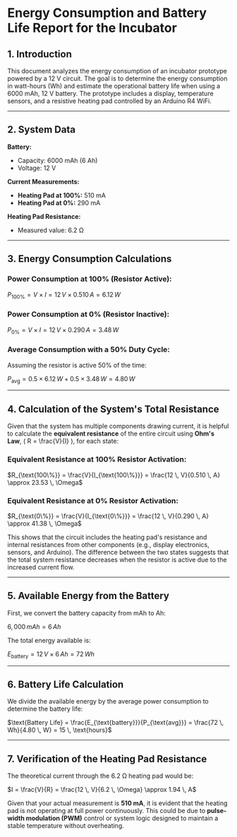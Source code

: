 # Energy Consumption and Battery Life Report for the Incubator

## 1. Introduction
This document analyzes the energy consumption of an incubator prototype powered by a 12 V circuit. The goal is to determine the energy consumption in watt-hours (Wh) and estimate the operational battery life when using a 6000 mAh, 12 V battery. The prototype includes a display, temperature sensors, and a resistive heating pad controlled by an Arduino R4 WiFi.

---

## 2. System Data

**Battery:**
- Capacity: 6000 mAh (6 Ah)
- Voltage: 12 V

**Current Measurements:**
- **Heating Pad at 100%:** 510 mA  
- **Heating Pad at 0%:** 290 mA  

**Heating Pad Resistance:**
- Measured value: 6.2 Ω

---

## 3. Energy Consumption Calculations

### **Power Consumption at 100% (Resistor Active):**

$P_{\text{100\%}} = V \times I = 12 \, V \times 0.510 \, A = 6.12 \, W$

### **Power Consumption at 0% (Resistor Inactive):**

$P_{\text{0\%}} = V \times I = 12 \, V \times 0.290 \, A = 3.48 \, W$

### **Average Consumption with a 50% Duty Cycle:**

Assuming the resistor is active 50% of the time:

$P_{\text{avg}} = 0.5 \times 6.12 \, W + 0.5 \times 3.48 \, W = 4.80 \, W$

---

## 4. Calculation of the System's Total Resistance

Given that the system has multiple components drawing current, it is helpful to calculate the **equivalent resistance** of the entire circuit using **Ohm's Law**, \( R = \frac{V}{I} \), for each state:

### **Equivalent Resistance at 100% Resistor Activation:**

$R_{\text{100\%}} = \frac{V}{I_{\text{100\%}}} = \frac{12 \, V}{0.510 \, A} \approx 23.53 \, \Omega$

### **Equivalent Resistance at 0% Resistor Activation:**

$R_{\text{0\%}} = \frac{V}{I_{\text{0\%}}} = \frac{12 \, V}{0.290 \, A} \approx 41.38 \, \Omega$

This shows that the circuit includes the heating pad's resistance and internal resistances from other components (e.g., display electronics, sensors, and Arduino). The difference between the two states suggests that the total system resistance decreases when the resistor is active due to the increased current flow.

---

## 5. Available Energy from the Battery

First, we convert the battery capacity from mAh to Ah:

$6,000 \, mAh = 6 \, Ah$

The total energy available is:

$E_{\text{battery}} = 12 \, V \times 6 \, Ah = 72 \, Wh$

---

## 6. Battery Life Calculation

We divide the available energy by the average power consumption to determine the battery life:

$\text{Battery Life} = \frac{E_{\text{battery}}}{P_{\text{avg}}} = \frac{72 \, Wh}{4.80 \, W} = 15 \, \text{hours}$

---

## 7. Verification of the Heating Pad Resistance

The theoretical current through the 6.2 Ω heating pad would be:

$I = \frac{V}{R} = \frac{12 \, V}{6.2 \, \Omega} \approx 1.94 \, A$

Given that your actual measurement is **510 mA**, it is evident that the heating pad is not operating at full power continuously. This could be due to **pulse-width modulation (PWM)** control or system logic designed to maintain a stable temperature without overheating.

